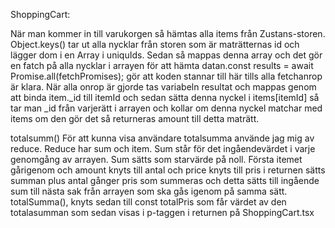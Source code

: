ShoppingCart:

När man kommer in till varukorgen så hämtas alla items från Zustans-storen. Object.keys() tar ut alla nycklar från storen som är maträtternas id och lägger dom i en Array i uniquIds. Sedan så mappas denna array och det gör en fatch på alla nycklar i arrayen för att hämta datan.const results = await Promise.all(fetchPromises); gör att koden stannar till här tills alla fetchanrop är klara. När alla onrop är gjorde tas variabeln resultat och mappas genom att binda item.\_id till itemId och sedan sätta denna nyckel i items[itemId] så tar man \_id från varjerätt i arrayen och kollar om denna nyckel matchar med items om den gör det så returneras amount till detta maträtt.

totalsumm()
För att kunna visa användare totalsumma använde jag mig av reduce. Reduce har sum och item. Sum står för det ingåendevärdet i varje genomgång av arrayen. Sum sätts som starvärde på noll. Första itemet gårigenom och amount knyts till antal och price knyts till pris i returnen sätts summan plus antal gånger pris som summeras och detta sätts till ingående sum till nästa sak från arrayen som ska gås igenom på samma sätt. totalSumma(), knyts sedan till const totalPris som får värdet av den totalasumman som sedan visas i p-taggen i returnen på ShoppingCart.tsx
